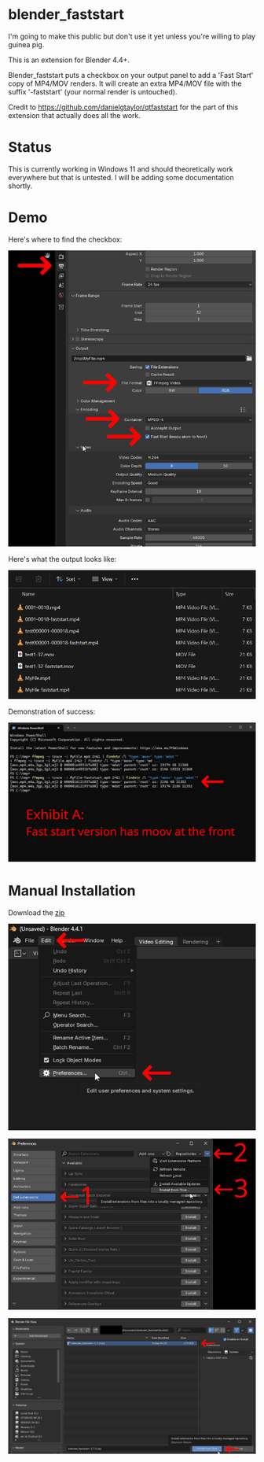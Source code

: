# blender_faststart
I'm going to make this public but don't use it yet unless you're willing to play guinea pig. 

This is an extension for Blender 4.4+. 

Blender_faststart puts a checkbox on your output panel to add a 'Fast Start' copy of MP4/MOV renders. It will create an extra MP4/MOV file with the suffix '-faststart' (your normal render is untouched).

Credit to https://github.com/danielgtaylor/qtfaststart for the part of this extension that actually does all the work.

 # Status
 This is currently working in Windows 11 and should theoretically work everywhere but that is untested.  I will be adding some documentation shortly.

 # Demo
 Here's where to find the checkbox:
 
 ![Find it](./examples/faststart_findit.png)
 
 Here's what the output looks like:
 
 ![Filenames](./examples/faststart_filenames.png)
 
 Demonstration of success:
 
 ![Demo](./examples/faststart_ffmpeg.png)

 # Manual Installation
 
 Download the [zip](https://github.com/usrname0/blender_faststart/blob/9b785b13095ca8e77b919fa0004dce2bce80589c/builds/blender_faststart-1.7.0.zip)
 
 ![Manual Install 1](./examples/faststart_install1.png)
 
 ![Manual Install 2](./examples/faststart_install2.png)
 
 ![Manual Install 3](./examples/faststart_install3.png)
